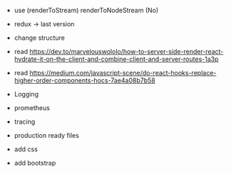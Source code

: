 - use (renderToStream) renderToNodeStream (No)

- redux -> last version
- change structure 

- read https://dev.to/marvelouswololo/how-to-server-side-render-react-hydrate-it-on-the-client-and-combine-client-and-server-routes-1a3p
- read https://medium.com/javascript-scene/do-react-hooks-replace-higher-order-components-hocs-7ae4a08b7b58

- Logging
- prometheus
- tracing

- production ready files

- add css
- add bootstrap

